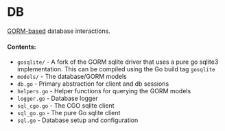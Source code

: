 DB
===

[GORM-based](https/gorm.io/) database interactions.

#### Contents:

 * `gosqlite/` - A fork of the GORM sqlite driver that uses a pure go sqlite3 implementation. This can be compiled using the Go build tag `gosqlite`
 * `models/` - The database/GORM models
 * `db.go` - Primary abstraction for client and db sessions
 * `helpers.go` - Helper functions for querying the GORM models
 * `logger.go` - Database logger
 * `sql_cgo.go` - The CGO sqlite client
 * `sql_go.go` - The pure Go sqlite client
 * `sql.go` - Database setup and configuration
